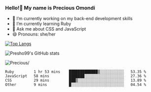 ### Hello!👋 My name is Precious Omondi 

- 🔭 I’m currently working on my back-end development skills
- 🌱 I’m currently learning Ruby
- 💬 Ask me about CSS and JavaScript
- 😄 Pronouns: she/her



[![Top Langs](https://github-readme-stats.vercel.app/api/top-langs/?username=Presho99&langs_count=8&theme=dark)](https://github.com/Presho99/github-readme-stats)

![Presho99's GitHub stats](https://github-readme-stats.vercel.app/api?username=Presho99&show_icons=true&theme=dark)


<p align="left"> <img src=https://komarev.com/ghpvc/?username=Presho99&color=blueviolet alt=Precious/></p>






<!--START_SECTION:waka-->

```text
Ruby         1 hr 53 mins    █████████████▒░░░░░░░░░░░   53.35 %
JavaScript   58 mins         ███████░░░░░░░░░░░░░░░░░░   27.36 %
CSS          29 mins         ███▒░░░░░░░░░░░░░░░░░░░░░   13.89 %
Other        9 mins          █░░░░░░░░░░░░░░░░░░░░░░░░   04.54 %
```

<!--END_SECTION:waka-->

